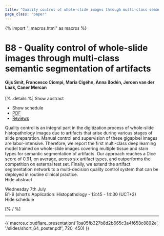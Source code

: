 ```yaml
---
title: "Quality control of whole-slide images through multi-class semantic segmentation of artifacts"
page_class: "paper"
---
```


{% import "_macros.html" as macros %}

# B8 - Quality control of whole-slide images through multi-class semantic segmentation of artifacts

#### Gijs Smit, Francesco Ciompi, Maria Cigéhn, Anna Bodén, Jeroen van der Laak, Caner Mercan

[% .details %]
<a class="toggle_visibility" data-selector=".abstract" data-level="3">Show abstract</a>
- <a class="toggle_visibility" data-selector=".schedule" data-level="3">Show schedule</a>
- <a href="https://openreview.net/pdf?id=7EZ4JOtlRl">PDF</a>
- <a href="https://openreview.net/forum?id=7EZ4JOtlRl">Reviews</a>

<p>
    <span class="abstract">
        Quality control is an integral part in the digitization process of whole-slide histopathology images due to artifacts that arise during various stages of slide preparation. Manual control and supervision of these gigapixel images are labor-intensive.  Therefore, we report the first multi-class deep learning model trained on whole-slide images covering multiple tissue and stain types for semantic segmentation of artifacts.  Our approach reaches a Dice score of 0.91, on average, across six artifact types, and outperforms the competition on external test set. Finally, we extend the artifact segmentation network to a multi-decision quality control system that can be deployed in routine clinical practice.
        <br>
        <span class="actions"><a class="toggle_visibility" data-level="2">Hide abstract</a></span>
    </span>
</p>

<p>
    <span class="schedule">
         Wednesday 7th July<br>B1-9 (short): Application: Histopathology - 13:45 - 14:30 (UCT+2)
        <br>
        <span class="actions"><a class="toggle_visibility" data-level="2">Hide schedule</a></span>
    </span>
</p>

[% / %]


---

{{ macros.cloudflare_presentation('1ba05fb327b8d2b665c3a4f658c8802e', '/slides/short_64_poster.pdf', 720, 450) }}
